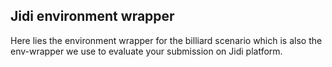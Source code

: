 ## Jidi environment wrapper

Here lies the environment wrapper for the billiard scenario which is also the env-wrapper we use to evaluate your submission on Jidi platform.


